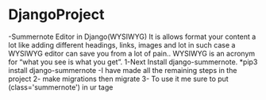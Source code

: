 # DjangoProject
-Summernote Editor in Django(WYSIWYG)
  It is allows  format your content a lot like adding different headings, links,
  images and lot in such case a WYSIWYG editor can save you from a lot of pain.. 
  WYSIWYG is an acronym for “what you see is what you get”.
  1-Next Install django-summernote.
      *pip3 install django-summernote
  -I have made all the remaining steps  in the project
  2- make migrations  then migrate
  3- To use it me sure to put (class='summernote') in ur tage